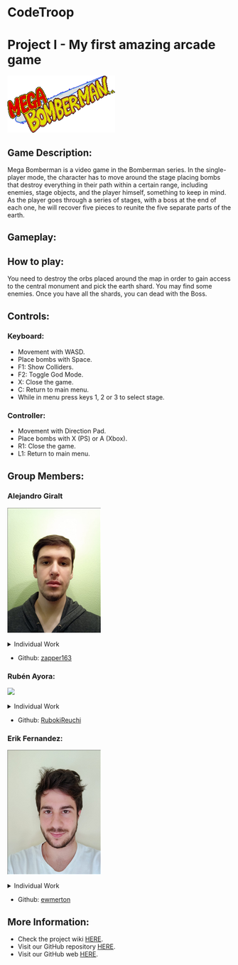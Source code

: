 # CodeTroop
# Project I - My first amazing arcade game

![](https://github.com/ewmerton/CodeTroop/blob/main/Project_7_Solution/Game/Assets/Mega_bomberman_logo.png?raw=true)

## Game Description:

Mega Bomberman is a video game in the Bomberman series. In the single-player mode, the character has to move around the stage placing bombs that destroy everything in their path within a certain range, including enemies, stage objects, and the player himself, something to keep in mind. As the player goes through a series of stages, with a boss at the end of each one, he will recover five pieces to reunite the five separate parts of the earth.


## Gameplay:


## How to play:
You need to destroy the orbs placed around the map in order to gain access to the central monument and pick the earth shard. You may find some enemies. Once you have all the shards, you can dead with the Boss.

## Controls:
### Keyboard:
- Movement with WASD.<br>
- Place bombs with Space.<br>
- F1: Show Colliders.
- F2: Toggle God Mode.
- X: Close the game.
- C: Return to main menu.
- While in menu press keys 1, 2 or 3 to select stage.
### Controller:
- Movement with Direction Pad.<br>
- Place bombs with X (PS) or A (Xbox).<br>
- R1: Close the game.
- L1: Return to main menu.

## Group Members:

### Alejandro Giralt
![](Docs/Members/Alejandro%20(210%20x%20281).png)
<details> 
  <summary> Individual Work </summary>
  - Stages.<br>
  - Destructibles in map.<br>
  - Sprite managment.<br>
  - Intro animations.<br>
  - Video edit.<br>
</details>

  - Github: [zapper163](https://github.com/zapper163)

### Rubén Ayora: 
![](Docs/Members/Rub%C3%A9n%20(210%20x%20281).png)
<details> 
  <summary> Individual Work </summary>
  - Enemies mecanics.<br>
  - Player and his mechanics.<br>
  - Bomb and its mechanics.<br>
  - Boss and its mechanics.<br>
  - FadeOut and translacions.<br>
  - Time implementation.<br>
  - Gameplay Recording.<br>
</details>

  - Github: [RubokiReuchi](https://github.com/RubokiReuchi)

### Erik Fernandez:
![](Docs/Members/Erik%20(210%20x%20280).png)
<details> 
  <summary> Individual Work </summary>
  - HUD Sprites.<br>
  - Lifes and Score implementation.<br>
  - Website design.<br>
</details>

  - Github: [ewmerton](https://github.com/ewmerton)
  
## More Information:

- Check the project wiki [HERE](https://github.com/ewmerton/CodeTroop/wiki).
- Visit our GitHub repository [HERE](https://github.com/ewmerton/CodeTroop).
- Visit our GitHub web [HERE](https://ewmerton.github.io/CodeTroop).
